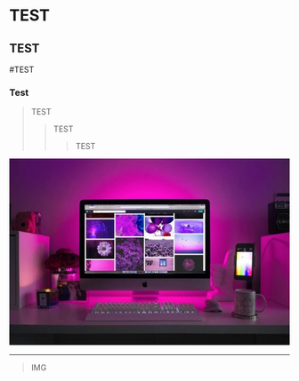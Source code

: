 <h1>TEST</h1>



<h2>TEST</h2>

#TEST



<h3>Test</h3>

> TEST
>
> > TEST
> >
> > > TEST

 ![portfolio1](test.assets/portfolio1.jpg)

---

> IMG

